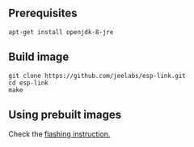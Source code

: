 ## Prerequisites

    apt-get install openjdk-8-jre

## Build image
    git clone https://github.com/jeelabs/esp-link.git
    cd esp-link
    make
    
## Using prebuilt images
Check the [flashing instruction.](https://github.com/jeelabs/esp-link/blob/master/FLASHING.md)